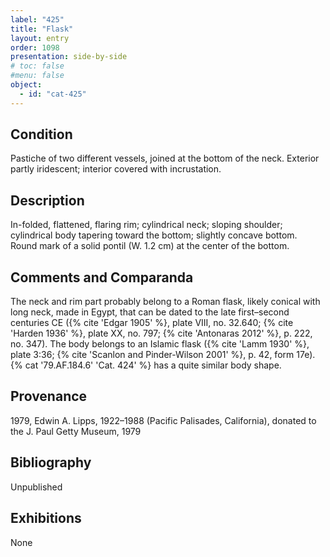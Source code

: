 ```yaml
---
label: "425"
title: "Flask"
layout: entry
order: 1098
presentation: side-by-side
# toc: false
#menu: false 
object:
  - id: "cat-425"
---
```


## Condition

Pastiche of two different vessels, joined at the bottom of the neck. Exterior partly iridescent; interior covered with incrustation.

## Description

In-folded, flattened, flaring rim; cylindrical neck; sloping shoulder; cylindrical body tapering toward the bottom; slightly concave bottom. Round mark of a solid pontil (W. 1.2 cm) at the center of the bottom.

## Comments and Comparanda

The neck and rim part probably belong to a Roman flask, likely conical with long neck, made in Egypt, that can be dated to the late first–second centuries CE ({% cite 'Edgar 1905' %}, plate VIII, no. 32.640; {% cite 'Harden 1936' %}, plate XX, no. 797; {% cite 'Antonaras 2012' %}, p. 222, no. 347). The body belongs to an Islamic flask ({% cite 'Lamm 1930' %}, plate 3:36; {% cite 'Scanlon and Pinder-Wilson 2001' %}, p. 42, form 17e). {% cat '79.AF.184.6' 'Cat. 424' %} has a quite similar body shape.

## Provenance

1979, Edwin A. Lipps, 1922–1988 (Pacific Palisades, California), donated to the J. Paul Getty Museum, 1979

## Bibliography

Unpublished

## Exhibitions

None